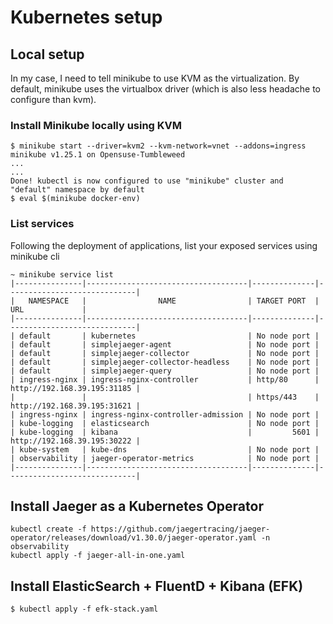 # Kubernetes setup

## Local setup

In my case, I need to tell minikube to use KVM as the virtualization. By default, minikube uses the virtualbox driver (which is also less headache to configure than kvm).

### Install Minikube locally using KVM

```shell
$ minikube start --driver=kvm2 --kvm-network=vnet --addons=ingress
minikube v1.25.1 on Opensuse-Tumbleweed
...
...
Done! kubectl is now configured to use "minikube" cluster and "default" namespace by default
$ eval $(minikube docker-env)
```

### List services

Following the deployment of applications, list your exposed services using minikube cli

```shell
~ minikube service list
|---------------|------------------------------------|--------------|-----------------------------|
|   NAMESPACE   |                NAME                | TARGET PORT  |             URL             |
|---------------|------------------------------------|--------------|-----------------------------|
| default       | kubernetes                         | No node port |
| default       | simplejaeger-agent                 | No node port |
| default       | simplejaeger-collector             | No node port |
| default       | simplejaeger-collector-headless    | No node port |
| default       | simplejaeger-query                 | No node port |
| ingress-nginx | ingress-nginx-controller           | http/80      | http://192.168.39.195:31185 |
|               |                                    | https/443    | http://192.168.39.195:31621 |
| ingress-nginx | ingress-nginx-controller-admission | No node port |
| kube-logging  | elasticsearch                      | No node port |
| kube-logging  | kibana                             |         5601 | http://192.168.39.195:30222 |
| kube-system   | kube-dns                           | No node port |
| observability | jaeger-operator-metrics            | No node port |
|---------------|------------------------------------|--------------|-----------------------------|
```

## Install Jaeger as a Kubernetes Operator

```shell
kubectl create -f https://github.com/jaegertracing/jaeger-operator/releases/download/v1.30.0/jaeger-operator.yaml -n observability
kubectl apply -f jaeger-all-in-one.yaml
```

## Install ElasticSearch + FluentD + Kibana (EFK)

```shell
$ kubectl apply -f efk-stack.yaml
```